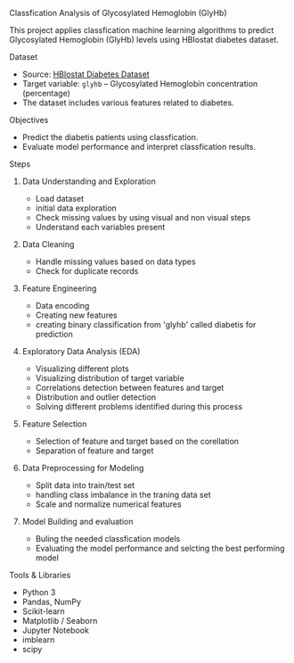 Classfication Analysis of Glycosylated Hemoglobin (GlyHb)

This project applies classfication machine learning algorithms to predict Glycosylated Hemoglobin (GlyHb) levels using HBIostat diabetes dataset. 

Dataset

- Source: [HBIostat Diabetes Dataset](https://hbiostat.org/data/repo/diabetes.csv)
- Target variable: `glyhb` – Glycosylated Hemoglobin concentration (percentage)
- The dataset includes various features related to diabetes.

Objectives

- Predict the diabetis patients using classfication.
- Evaluate model performance and interpret classfication results.

Steps

1. Data Understanding and Exploration
   - Load dataset 
   - initial data exploration
   - Check missing values by using visual and non visual steps
   - Understand each variables present

2. Data Cleaning
   - Handle missing values based on data types
   - Check for duplicate records

3. Feature Engineering
   - Data encoding 
   - Creating new features
   - creating binary classification from 'glyhb' called diabetis for prediction

4. Exploratory Data Analysis (EDA)
   - Visualizing different plots 
   - Visualizing distribution of target variable
   - Correlations detection between features and target
   - Distribution and outlier detection
   - Solving different problems identified during this process

5. Feature Selection
   - Selection of feature and target based on the corellation
   - Separation of feature and target
6. Data Preprocessing for Modeling
   - Split data into train/test set
   - handling class imbalance in the traning data set
   - Scale and normalize numerical features
7. Model Building and evaluation
   - Buling the needed classfication models
   - Evaluating the model performance and selcting the best performing model
   
Tools & Libraries

- Python 3
- Pandas, NumPy
- Scikit-learn
- Matplotlib / Seaborn
- Jupyter Notebook
- imblearn
- scipy

